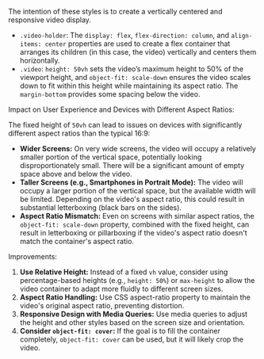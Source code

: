 The intention of these styles is to create a vertically centered and responsive video display.

*   `.video-holder`: The `display: flex`, `flex-direction: column`, and `align-items: center` properties are used to create a flex container that arranges its children (in this case, the video) vertically and centers them horizontally.
*   `.video`: `height: 50vh` sets the video’s maximum height to 50% of the viewport height, and `object-fit: scale-down` ensures the video scales down to fit within this height while maintaining its aspect ratio. The `margin-bottom` provides some spacing below the video.

Impact on User Experience and Devices with Different Aspect Ratios:

The fixed height of `50vh` can lead to issues on devices with significantly different aspect ratios than the typical 16:9:

*   **Wider Screens:** On very wide screens, the video will occupy a relatively smaller portion of the vertical space, potentially looking disproportionately small. There will be a significant amount of empty space above and below the video.
*   **Taller Screens (e.g., Smartphones in Portrait Mode):** The video will occupy a larger portion of the vertical space, but the available width will be limited. Depending on the video's aspect ratio, this could result in substantial letterboxing (black bars on the sides).
*   **Aspect Ratio Mismatch:** Even on screens with similar aspect ratios, the `object-fit: scale-down` property, combined with the fixed height, can result in letterboxing or pillarboxing if the video's aspect ratio doesn't match the container's aspect ratio.

Improvements:

1.  **Use Relative Height:**  Instead of a fixed `vh` value, consider using percentage-based heights (e.g., `height: 50%`) or `max-height` to allow the video container to adapt more fluidly to different screen sizes.
2.  **Aspect Ratio Handling:** Use CSS aspect-ratio property to maintain the video's original aspect ratio, preventing distortion.
3.  **Responsive Design with Media Queries:** Use media queries to adjust the height and other styles based on the screen size and orientation.
4.  **Consider `object-fit: cover`:** If the goal is to fill the container completely, `object-fit: cover` can be used, but it will likely crop the video.